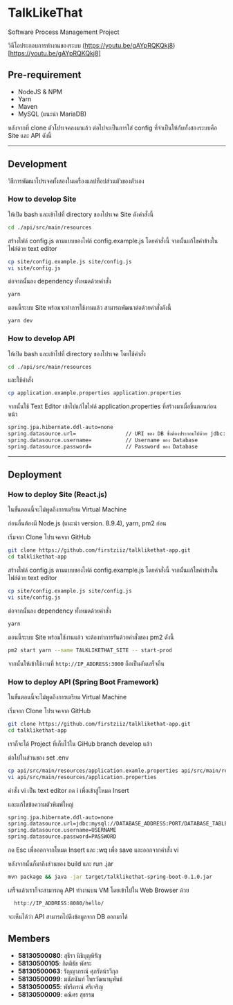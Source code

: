 # TalkLikeThat

Software Process Management Project

วิดีโอประกอบการทำงานของระบบ (https://youtu.be/gAYpRQKQkj8)[https://youtu.be/gAYpRQKQkj8]

## Pre-requirement

* NodeJS & NPM
* Yarn
* Maven
* MySQL (แนะนำ MariaDB)

หลังจากที่ clone ตัวโปรเจคลงมาแล้ว ต่อไปจะเป็นการใส่ config ที่จำเป็นให้กับทั้งสองระบบคือ Site และ API ดังนี้

---

## Development

วิธีการพัฒนาโปรเจคทั้งสองในเครื่องแลปท็อปส่วนตัวของตัวเอง

### How to develop Site

ให้เปิด bash และเข้าไปที่ directory ของโปรเจค Site ดังคำสั่งนี้

```bash
cd ./api/src/main/resources
```

สร้างไฟล์ config.js ตามแบบของไฟล์ config.example.js โดยคำสั่งนี้ จากนั้นแก้ไขค่าข้างในไฟล์ด้วย text editor

```bash
cp site/config.example.js site/config.js
vi site/config.js
```

ต่อจากนั้นลง dependency ทั้งหมดด้วยคำสั่ง

```bash
yarn
```

ตอนนี้ระบบ Site พร้อมจะทำการใช้งานแล้ว สามารถพัฒนาต่อด้วยคำสั่งดังนี้

```bash
yarn dev
```

### How to develop API

ให้เปิด bash และเข้าไปที่ directory ของโปรเจค โดยใช้คำสั่ง

```bash
cd ./api/src/main/resources
```

และใช้คำสั่ง

```bash
cp application.example.properties application.properties
```

จากนั้นใช้ Text Editor เข้าไปแก้ไขไฟล์ application.properties ที่สร้างมาเมื่อขึ้นตอนก่อนหน้า

```bash
spring.jpa.hibernate.ddl-auto=none
spring.datasource.url=                // URI ของ DB ซึ่งต้องประกอบไปด้วย jdbc:mysql://DB_URL:PORT/DB_NAME
spring.datasource.username=           // Username ของ Database
spring.datasource.password=           // Password ของ Database
```

---

## Deployment

### How to deploy Site (React.js)

ในขั้นตอนนี้จะไม่พูดถึงการเตรียม Virtual Machine

ก่อนอื่นต้องมี Node.js (แนะนำ version. 8.9.4), yarn, pm2 ก่อน

เริ่มจาก Clone โปรเจคจาก GitHub

```bash
git clone https://github.com/firstziiz/talklikethat-app.git
cd talklikethat-app
```

สร้างไฟล์ config.js ตามแบบของไฟล์ config.example.js โดยคำสั่งนี้ จากนั้นแก้ไขค่าข้างในไฟล์ด้วย text editor

```bash
cp site/config.example.js site/config.js
vi site/config.js
```

ต่อจากนั้นลง dependency ทั้งหมดด้วยคำสั่ง

```bash
yarn
```

ตอนนี้ระบบ Site พร้อมใช้งานแล้ว จะต้องทำการรันด้วยคำสั่งของ pm2 ดังนี้

```bash
pm2 start yarn --name TALKLIKETHAT_SITE -- start-prod
```

จากนั้นให้เข้าใช้งานที่ `http://IP_ADDRESS:3000` ถือเป็นอันเสร็จอิ้น

### How to deploy API (Spring Boot Framework)

ในขั้นตอนนี้จะไม่พูดถึงการเตรียม Virtual Machine

เริ่มจาก Clone โปรเจคจาก GitHub

```bash
git clone https://github.com/firstziiz/talklikethat-app.git
cd talklikethat-app
```

เราก็จะได้ Project ที่เก็บไว้ใน GiHub branch develop แล้ว

ต่อไปในส่วนของ set .env

```bash
cp api/src/main/resources/application.examle.properties api/src/main/resources/application.properties
vi api/src/main/resources/application.properties
```

คำสั่ง vi เป็น text editor กด i เพื่อเข้าสู่โหมด Insert

และแก้ไขข้อความตัวพิมพ์ใหญ่

```bash
spring.jpa.hibernate.ddl-auto=none
spring.datasource.url=jdbc:mysql://DATABASE_ADDRESS:PORT/DATABASE_TABLE
spring.datasource.username=USERNAME
spring.datasource.password=PASSWORD
```

กด Esc เพื่อออกจากโหมด Insert และ :wq เพื่อ save และออกจากคำสั่ง vi

หลังจากนั้นก็มาถึงส่วนของ build และ run .jar 

```bash
mvn package && java -jar target/talklikethat-spring-boot-0.1.0.jar
```

เสร็จแล้วเราก็จะสามารถดู API ทำงานบน VM โดยเข้าไปใน Web Browser ด้วย

```bash
  http://IP_ADDRESS:8080/hello/
```

จะเห็นได้ว่า API สามารถไปดึงข้อมูลจาก DB ออกมาได้

## Members

* **58130500080**: สุธีรา นิธิบุญหิรัญ
* **58130500105**: กิตติธัช พัศระ
* **58130500063**: รัญญาภรณ์ ศุภรัตน์รวีกุล
* **58130500099**: มนัสนันท์ ไพรวัฒนานุพันธ์
* **58130500055**: พัชรีภรณ์ ศรีเจริญ
* **58130500009**: คณิศร สุธรรม
